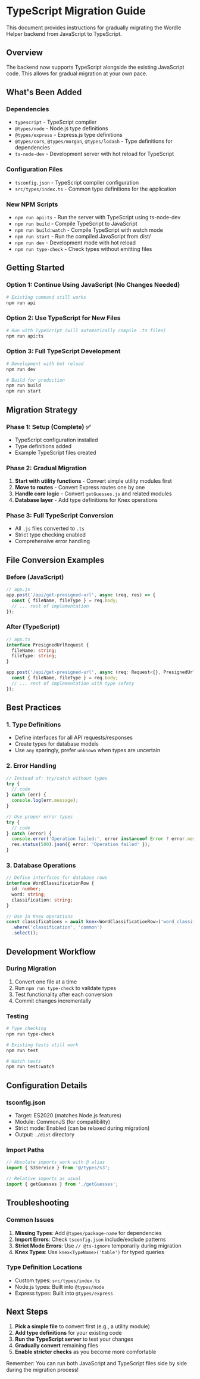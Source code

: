 # TypeScript Migration Guide

This document provides instructions for gradually migrating the Wordle Helper backend from JavaScript to TypeScript.

## Overview

The backend now supports TypeScript alongside the existing JavaScript code. This allows for gradual migration at your own pace.

## What's Been Added

### Dependencies
- `typescript` - TypeScript compiler
- `@types/node` - Node.js type definitions
- `@types/express` - Express.js type definitions
- `@types/cors`, `@types/morgan`, `@types/lodash` - Type definitions for dependencies
- `ts-node-dev` - Development server with hot reload for TypeScript

### Configuration Files
- `tsconfig.json` - TypeScript compiler configuration
- `src/types/index.ts` - Common type definitions for the application

### New NPM Scripts
- `npm run api:ts` - Run the server with TypeScript using ts-node-dev
- `npm run build` - Compile TypeScript to JavaScript
- `npm run build:watch` - Compile TypeScript with watch mode
- `npm run start` - Run the compiled JavaScript from dist/
- `npm run dev` - Development mode with hot reload
- `npm run type-check` - Check types without emitting files

## Getting Started

### Option 1: Continue Using JavaScript (No Changes Needed)
```bash
# Existing command still works
npm run api
```

### Option 2: Use TypeScript for New Files
```bash
# Run with TypeScript (will automatically compile .ts files)
npm run api:ts
```

### Option 3: Full TypeScript Development
```bash
# Development with hot reload
npm run dev

# Build for production
npm run build
npm run start
```

## Migration Strategy

### Phase 1: Setup (Complete) ✅
- TypeScript configuration installed
- Type definitions added
- Example TypeScript files created

### Phase 2: Gradual Migration
1. **Start with utility functions** - Convert simple utility modules first
2. **Move to routes** - Convert Express routes one by one
3. **Handle core logic** - Convert `getGuesses.js` and related modules
4. **Database layer** - Add type definitions for Knex operations

### Phase 3: Full TypeScript Conversion
- All `.js` files converted to `.ts`
- Strict type checking enabled
- Comprehensive error handling

## File Conversion Examples

### Before (JavaScript)
```javascript
// app.js
app.post('/api/get-presigned-url', async (req, res) => {
  const { fileName, fileType } = req.body;
  // ... rest of implementation
});
```

### After (TypeScript)
```typescript
// app.ts
interface PresignedUrlRequest {
  fileName: string;
  fileType: string;
}

app.post('/api/get-presigned-url', async (req: Request<{}, PresignedUrlResponse, PresignedUrlRequest>, res: Response<PresignedUrlResponse>) => {
  const { fileName, fileType } = req.body;
  // ... rest of implementation with type safety
});
```

## Best Practices

### 1. Type Definitions
- Define interfaces for all API requests/responses
- Create types for database models
- Use `any` sparingly, prefer `unknown` when types are uncertain

### 2. Error Handling
```typescript
// Instead of: try/catch without types
try {
  // code
} catch (err) {
  console.log(err.message);
}

// Use proper error types
try {
  // code
} catch (error) {
  console.error('Operation failed:', error instanceof Error ? error.message : error);
  res.status(500).json({ error: 'Operation failed' });
}
```

### 3. Database Operations
```typescript
// Define interfaces for database rows
interface WordClassificationRow {
  id: number;
  word: string;
  classification: string;
}

// Use in Knex operations
const classifications = await knex<WordClassificationRow>('word_classifications')
  .where('classification', 'common')
  .select();
```

## Development Workflow

### During Migration
1. Convert one file at a time
2. Run `npm run type-check` to validate types
3. Test functionality after each conversion
4. Commit changes incrementally

### Testing
```bash
# Type checking
npm run type-check

# Existing tests still work
npm run test

# Watch tests
npm run test:watch
```

## Configuration Details

### tsconfig.json
- Target: ES2020 (matches Node.js features)
- Module: CommonJS (for compatibility)
- Strict mode: Enabled (can be relaxed during migration)
- Output: `./dist` directory

### Import Paths
```typescript
// Absolute imports work with @ alias
import { S3Service } from '@/types/s3';

// Relative imports as usual
import { getGuesses } from './getGuesses';
```

## Troubleshooting

### Common Issues

1. **Missing Types**: Add `@types/package-name` for dependencies
2. **Import Errors**: Check `tsconfig.json` include/exclude patterns
3. **Strict Mode Errors**: Use `// @ts-ignore` temporarily during migration
4. **Knex Types**: Use `knex<TypeName>('table')` for typed queries

### Type Definition Locations
- Custom types: `src/types/index.ts`
- Node.js types: Built into `@types/node`
- Express types: Built into `@types/express`

## Next Steps

1. **Pick a simple file** to convert first (e.g., a utility module)
2. **Add type definitions** for your existing code
3. **Run the TypeScript server** to test your changes
4. **Gradually convert** remaining files
5. **Enable stricter checks** as you become more comfortable

Remember: You can run both JavaScript and TypeScript files side by side during the migration process!